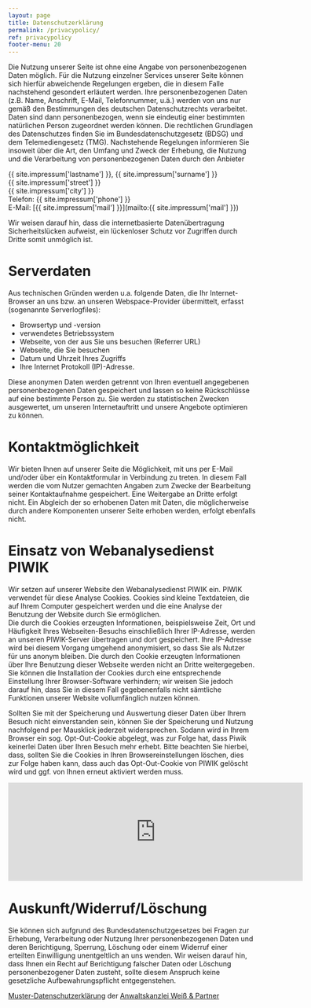 ```yaml
---
layout: page
title: Datenschutzerklärung
permalink: /privacypolicy/
ref: privacypolicy
footer-menu: 20
---
```


Die Nutzung unserer Seite ist ohne  eine Angabe von personenbezogenen Daten möglich. Für die Nutzung einzelner  Services unserer Seite können sich hierfür abweichende Regelungen ergeben, die in  diesem Falle nachstehend gesondert erläutert werden. Ihre personenbezogenen  Daten (z.B. Name, Anschrift, E-Mail, Telefonnummer, u.ä.) werden von uns nur  gemäß den Bestimmungen des deutschen Datenschutzrechts verarbeitet. Daten sind dann  personenbezogen, wenn sie eindeutig einer bestimmten natürlichen Person  zugeordnet werden können. Die rechtlichen Grundlagen des Datenschutzes finden  Sie im Bundesdatenschutzgesetz (BDSG) und dem Telemediengesetz (TMG). Nachstehende  Regelungen informieren Sie insoweit über die Art, den Umfang und Zweck der  Erhebung, die Nutzung und die Verarbeitung von personenbezogenen Daten durch  den Anbieter

{{ site.impressum['lastname'] }}, {{ site.impressum['surname'] }}    
{{ site.impressum['street'] }}    
{{ site.impressum['city'] }}  
Telefon: {{ site.impressum['phone'] }}  
E-Mail: [{{ site.impressum['mail'] }}](mailto:{{ site.impressum['mail'] }})     

Wir weisen darauf hin, dass die  internetbasierte Datenübertragung Sicherheitslücken aufweist, ein lückenloser  Schutz vor Zugriffen durch Dritte somit unmöglich ist.

Serverdaten
===========

Aus technischen Gründen werden u.a. folgende Daten, die Ihr Internet-Browser an  uns bzw. an unseren Webspace-Provider  übermittelt, erfasst (sogenannte Serverlogfiles):
- Browsertyp und -version 
- verwendetes Betriebssystem 
- Webseite, von der aus Sie uns besuchen (Referrer URL) 
- Webseite, die Sie besuchen 
- Datum und Uhrzeit Ihres Zugriffs 
- Ihre Internet Protokoll (IP)-Adresse. 

Diese anonymen Daten werden getrennt von Ihren eventuell angegebenen personenbezogenen  Daten gespeichert und lassen so keine Rückschlüsse auf eine bestimmte Person  zu. Sie werden zu statistischen Zwecken ausgewertet, um unseren  Internetauftritt und unsere Angebote optimieren zu können.

Kontaktmöglichkeit
==================

Wir bieten Ihnen auf unserer Seite die Möglichkeit, mit uns per E-Mail und/oder über ein Kontaktformular in Verbindung zu treten. In diesem Fall werden die vom Nutzer gemachten Angaben zum Zwecke der Bearbeitung seiner Kontaktaufnahme gespeichert. Eine Weitergabe an Dritte erfolgt nicht. Ein Abgleich der so erhobenen Daten mit Daten, die möglicherweise durch andere Komponenten unserer Seite erhoben werden, erfolgt ebenfalls nicht.

Einsatz von  Webanalysedienst PIWIK
===================================

Wir setzen  auf unserer Website den Webanalysedienst PIWIK ein. PIWIK verwendet für diese  Analyse Cookies. Cookies sind<strong> </strong>kleine  Textdateien, die auf Ihrem Computer gespeichert werden und die eine Analyse der  Benutzung der Website durch Sie ermöglichen. <br>
Die durch  die Cookies erzeugten Informationen, beispielsweise Zeit, Ort und Häufigkeit  Ihres Webseiten-Besuchs einschließlich Ihrer IP-Adresse, werden an unseren PIWIK-Server übertragen und dort gespeichert. Ihre IP-Adresse wird bei diesem  Vorgang umge­hend anony­mi­siert, so dass Sie als Nutzer für uns anonym  bleiben.<strong> </strong>Die durch den Cookie  erzeugten Informationen über Ihre Benutzung dieser Webseite werden nicht an  Dritte weitergegeben.<strong> </strong>Sie können die  Installation der Cookies durch eine entsprechende Einstellung Ihrer  Browser-Software verhindern; wir weisen Sie jedoch darauf hin, dass Sie in  diesem Fall gegebenenfalls nicht sämtliche Funktionen unserer Website  vollumfänglich nutzen können.&nbsp;

Sollten Sie  mit der Spei­che­rung und Aus­wer­tung die­ser Daten über Ihrem Besuch nicht  ein­ver­stan­den sein, kön­nen Sie der Spei­che­rung und Nut­zung nachfolgend  per Maus­klick jederzeit wider­spre­chen. Sodann wird in Ihrem Browser ein sog.  Opt-Out-Cookie abgelegt, was zur Folge hat, dass Piwik kei­ner­lei Daten über  Ihren Besuch mehr erhebt.&nbsp;Bitte beachten Sie hierbei, dass, sollten Sie  die Cookies in Ihren Browsereinstellungen löschen, dies zur Folge haben kann,  dass auch das Opt-Out-Cookie von PIWIK gelöscht wird und ggf. von Ihnen erneut  aktiviert werden muss.

<iframe frameborder="no" width="600px" height="200px" src="http://piwik.seidel-michael.de/index.php?module=CoreAdminHome&action=optOut&language=de"></iframe>

Auskunft/Widerruf/Löschung
==========================
Sie können  sich aufgrund des Bundesdatenschutzgesetzes bei Fragen zur Erhebung, Verarbeitung  oder Nutzung Ihrer personenbezogenen Daten und deren Berichtigung, Sperrung,  Löschung oder einem Widerruf einer erteilten Einwilligung unentgeltlich an uns  wenden. Wir weisen darauf hin, dass Ihnen ein Recht auf Berichtigung falscher  Daten oder Löschung personenbezogener Daten zusteht, sollte diesem Anspruch  keine gesetzliche Aufbewahrungspflicht entgegenstehen.

[Muster-Datenschutzerklärung](https://www.ratgeberrecht.eu/leistungen/muster-datenschutzerklaerung.html) der [Anwaltskanzlei Weiß &amp; Partner](https://www.ratgeberrecht.eu/)
